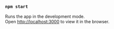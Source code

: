 ### `npm start`

Runs the app in the development mode.<br /> 
Open [http://localhost:3000](http://localhost:3000) to view it in the browser.
